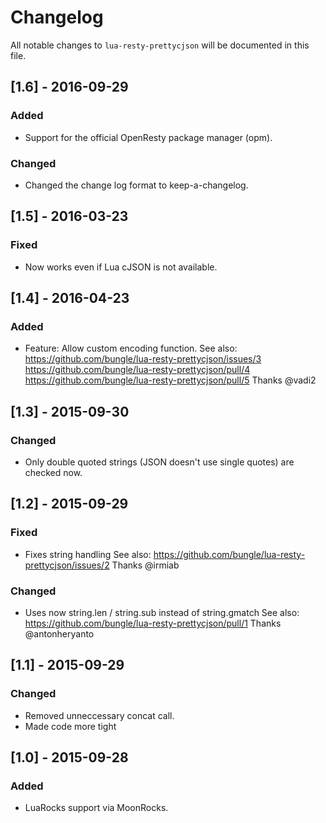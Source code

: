 # Changelog

All notable changes to `lua-resty-prettycjson` will be documented in this file.

## [1.6] - 2016-09-29
### Added
- Support for the official OpenResty package manager (opm).

### Changed
- Changed the change log format to keep-a-changelog.

## [1.5] - 2016-03-23
### Fixed
- Now works even if Lua cJSON is not available.

## [1.4] - 2016-04-23
### Added
- Feature: Allow custom encoding function. See also:
  https://github.com/bungle/lua-resty-prettycjson/issues/3
  https://github.com/bungle/lua-resty-prettycjson/pull/4
  https://github.com/bungle/lua-resty-prettycjson/pull/5
  Thanks @vadi2

## [1.3] - 2015-09-30
### Changed
- Only double quoted strings (JSON doesn't use single quotes) are
  checked now.

## [1.2] - 2015-09-29
### Fixed
- Fixes string handling See also:
  https://github.com/bungle/lua-resty-prettycjson/issues/2
  Thanks @irmiab

### Changed
- Uses now string.len / string.sub instead of string.gmatch See also:
  https://github.com/bungle/lua-resty-prettycjson/pull/1
  Thanks @antonheryanto

## [1.1] - 2015-09-29
### Changed
- Removed unneccessary concat call.
- Made code more tight

## [1.0] - 2015-09-28
### Added
- LuaRocks support via MoonRocks.